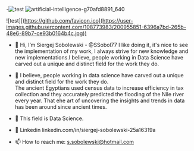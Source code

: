 -![test](https://github.com/favicon.ico)
![artificial-intelligence-g70afd8891_640](https://user-images.githubusercontent.com/108773983/200955851-6396a7bd-265b-48e6-89b7-ce93b0164b4c.jpg)

![test][(https://github.com/favicon.ico](https://user-images.githubusercontent.com/108773983/200955851-6396a7bd-265b-48e6-89b7-ce93b0164b4c.jpg))




-  👋  Hi, I’m Siergej Sobolewski  -  @SSobol77
       I like doing it, it's nice to see the implementation of 
       my work,  I always  strive  for new  knowledge  and new 
       implementations.I believe, people working in Data Science
       have carved out a unique and distinct field for the work
       they do.

      

- 👀  I believe, people working in data science have carved 
      out a unique and distinct field  for the work  they do.  
      The ancient  Egyptians used  census  data to  increase 
      efficiency  in  tax  collection and  they  accurately 
      predicted the flooding of the  Nile river  every year. 
      That еhe art of uncovering the insights and trends in 
      data has been around since ancient times. 

- 🌱 This field is Data Science. 

- 💞️  Linkedin linkedin.com/in/siergej-sobolewski-25a16319a
- 📫  How to reach me: s.sobolewski@hotmail.com

<!---
SSobol77/SSobol77 is a ✨ special ✨ repository because its `README.md` (this file) appears on your GitHub profile.
You can click the Preview link to take a look at your changes.
--->
